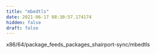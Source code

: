 ```yaml
---
title: "mbedtls"
date: 2021-06-17 08:30:57.174174
hidden: false
draft: false
---
```


x86/64/package_feeds_packages_shairport-sync/mbedtls

